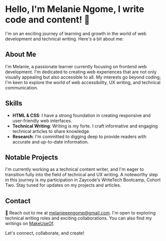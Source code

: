 # Hello, I'm Melanie Ngome, I write code and content! 👋

I'm on an exciting journey of learning and growth in the world of web development and technical writing. Here's a bit about me:

## About Me

I'm Melanie, a passionate learner currently focusing on frontend web development. I'm dedicated to creating web experiences that are not only visually appealing but also accessible to all. My interests go beyond coding; I'm keen to explore the world of web accessibility, UX writing, and technical communication.

## Skills

- **HTML & CSS**: I have a strong foundation in creating responsive and user-friendly web interfaces.
- **Technical Writing**: Writing is my forte. I craft informative and engaging technical articles to share knowledge.
- **Research**: I'm committed to digging deep to provide readers with accurate and up-to-date information.

## Notable Projects

I'm currently working as a technical content writer, and I'm eager to transition fully into the field of technical and UX writing. A noteworthy step in this journey is my participation in Zaycode's WriteTech Bootcamp, Cohort Two. Stay tuned for updates on my projects and articles.

## Contact

📧 Reach out to me at [melanieeengome@gmail.com](mailto:melanieeengome@gmail.com). I'm open to exploring technical writing roles and exciting collaborations. You can also find my writings on [MakeUseOf](https://www.makeuseof.com/author/melanie-ngome/).

Let's connect, collaborate, and create!

